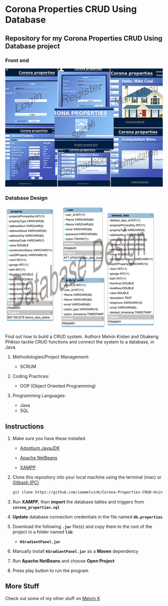 # Corona Properties CRUD Using Database

## Repository for my Corona Properties CRUD Using Database project

### Front end

![Front end](img/fron-end-corona-properties-collage.jpg 'Front end')

### Database Design

![Database Design](img/corona_properties_erd.jpg 'Database Design')

Find out how to build a CRUD system. Authors Melvin Kisten and Obakeng Phikiso tackle CRUD functions and connect the system to a database, in Java.
1. Methodologies/Project Management:
    - SCRUM
2. Coding Practices:
    - OOP (Object Oriented Programming)

3. Programming Languages:
    - Java
    - SQL

## Instructions

1. Make sure you have these installed

   - [Adoptium JavaJDK](https://adoptium.net/releases.html 'Adoptium JavaJDK')

   - [Apache NetBeans](https://netbeans.apache.org/download/index.html 'Apache NetBeans')

   - [XAMPP](https://www.apachefriends.org/download.html 'XAMPP')

2. Clone this repository into your local machine using the terminal (mac) or [Gitbash (PC)](https://git-scm.com/download/win 'Gitbash (PC)')

   ```sh
   git clone https://github.com/iammelvink/Corona-Properties-CRUD-Using-Database.git
   ```

3. Run **XAMPP**, then **import** the database tables and triggers from **`corona_properties.sql`**

4. **Update** database connection credentials in the file named **`db.properties`**

5. Download the following **`.jar`** file(s) and copy them to the root of the project in a folder named **`lib`**:

   - **`KGradientPanel.jar`**

6. Manually install **`KGradientPanel.jar`** as a **Maven** dependency

7. Run **Apache NetBeans** and choose **Open Project**

8. Press play button to run the program

## More Stuff

Check out some of my other stuff on [Melvin K](https://github.com/iammelvink 'Melvin K GitHub page')

